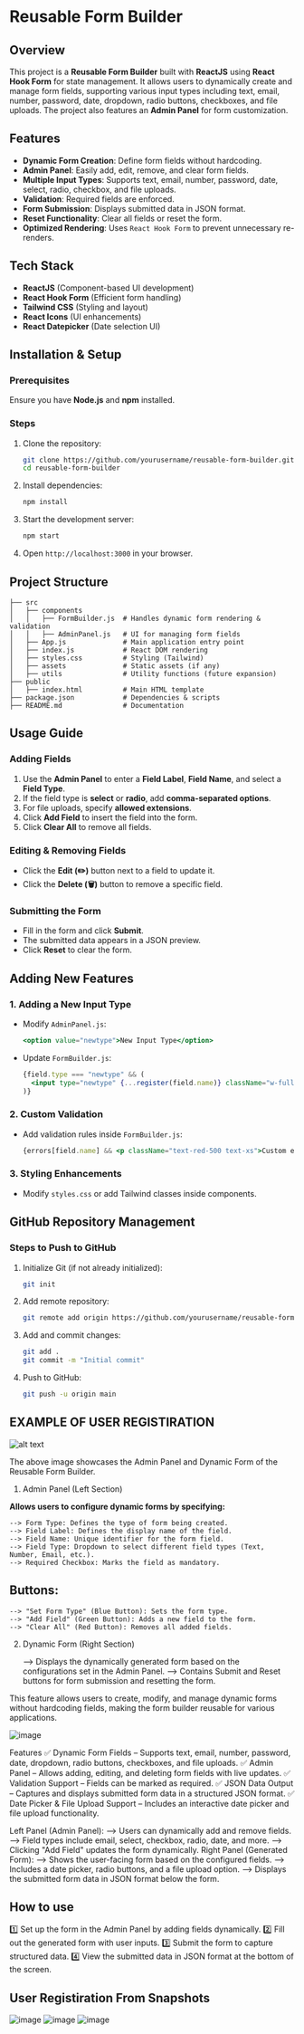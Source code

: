 # Reusable Form Builder

## Overview
This project is a **Reusable Form Builder** built with **ReactJS** using **React Hook Form** for state management. It allows users to dynamically create and manage form fields, supporting various input types including text, email, number, password, date, dropdown, radio buttons, checkboxes, and file uploads. The project also features an **Admin Panel** for form customization.

## Features
- **Dynamic Form Creation**: Define form fields without hardcoding.
- **Admin Panel**: Easily add, edit, remove, and clear form fields.
- **Multiple Input Types**: Supports text, email, number, password, date, select, radio, checkbox, and file uploads.
- **Validation**: Required fields are enforced.
- **Form Submission**: Displays submitted data in JSON format.
- **Reset Functionality**: Clear all fields or reset the form.
- **Optimized Rendering**: Uses `React Hook Form` to prevent unnecessary re-renders.

## Tech Stack
- **ReactJS** (Component-based UI development)
- **React Hook Form** (Efficient form handling)
- **Tailwind CSS** (Styling and layout)
- **React Icons** (UI enhancements)
- **React Datepicker** (Date selection UI)

## Installation & Setup
### Prerequisites
Ensure you have **Node.js** and **npm** installed.

### Steps
1. Clone the repository:
   ```sh
   git clone https://github.com/yourusername/reusable-form-builder.git
   cd reusable-form-builder
   ```
2. Install dependencies:
   ```sh
   npm install
   ```
3. Start the development server:
   ```sh
   npm start
   ```
4. Open `http://localhost:3000` in your browser.

## Project Structure
```
├── src
│   ├── components
│   │   ├── FormBuilder.js  # Handles dynamic form rendering & validation
│   │   ├── AdminPanel.js   # UI for managing form fields
│   ├── App.js              # Main application entry point
│   ├── index.js            # React DOM rendering
│   ├── styles.css          # Styling (Tailwind)
│   ├── assets              # Static assets (if any)
│   ├── utils               # Utility functions (future expansion)
├── public
│   ├── index.html          # Main HTML template
├── package.json            # Dependencies & scripts
├── README.md               # Documentation
```

## Usage Guide
### Adding Fields
1. Use the **Admin Panel** to enter a **Field Label**, **Field Name**, and select a **Field Type**.
2. If the field type is **select** or **radio**, add **comma-separated options**.
3. For file uploads, specify **allowed extensions**.
4. Click **Add Field** to insert the field into the form.
5. Click **Clear All** to remove all fields.

### Editing & Removing Fields
- Click the **Edit (✏️)** button next to a field to update it.
- Click the **Delete (🗑️)** button to remove a specific field.

### Submitting the Form
- Fill in the form and click **Submit**.
- The submitted data appears in a JSON preview.
- Click **Reset** to clear the form.

## Adding New Features
### 1. **Adding a New Input Type**
- Modify `AdminPanel.js`:
  ```jsx
  <option value="newtype">New Input Type</option>
  ```
- Update `FormBuilder.js`:
  ```jsx
  {field.type === "newtype" && (
    <input type="newtype" {...register(field.name)} className="w-full border p-2" />
  )}
  ```

### 2. **Custom Validation**
- Add validation rules inside `FormBuilder.js`:
  ```jsx
  {errors[field.name] && <p className="text-red-500 text-xs">Custom error message</p>}
  ```

### 3. **Styling Enhancements**
- Modify `styles.css` or add Tailwind classes inside components.

## GitHub Repository Management
### Steps to Push to GitHub
1. Initialize Git (if not already initialized):
   ```sh
   git init
   ```
2. Add remote repository:
   ```sh
   git remote add origin https://github.com/yourusername/reusable-form-builder.git
   ```
3. Add and commit changes:
   ```sh
   git add .
   git commit -m "Initial commit"
   ```
4. Push to GitHub:
   ```sh
   git push -u origin main
   ```


## EXAMPLE OF USER REGISTIRATION

![alt text](image.png)

The above image showcases the Admin Panel and Dynamic Form of the Reusable Form Builder.

1. Admin Panel (Left Section)

**Allows users to configure dynamic forms by specifying:**

    --> Form Type: Defines the type of form being created.
    --> Field Label: Defines the display name of the field.
    --> Field Name: Unique identifier for the form field.
    --> Field Type: Dropdown to select different field types (Text, Number, Email, etc.).
    --> Required Checkbox: Marks the field as mandatory.
## Buttons:
    --> "Set Form Type" (Blue Button): Sets the form type.
    --> "Add Field" (Green Button): Adds a new field to the form.
    --> "Clear All" (Red Button): Removes all added fields.

2. Dynamic Form (Right Section)

    --> Displays the dynamically generated form based on the configurations set in the Admin Panel.
    --> Contains Submit and Reset buttons for form submission and resetting the form.

This feature allows users to create, modify, and manage dynamic forms without hardcoding fields, making the form builder reusable for various applications.

![image](https://github.com/user-attachments/assets/9b400415-9661-42de-b5b3-c35407d59924)

Features
✅ Dynamic Form Fields – Supports text, email, number, password, date, dropdown, radio buttons, checkboxes, and file uploads.
✅ Admin Panel – Allows adding, editing, and deleting form fields with live updates.
✅ Validation Support – Fields can be marked as required.
✅ JSON Data Output – Captures and displays submitted form data in a structured JSON format.
✅ Date Picker & File Upload Support – Includes an interactive date picker and file upload functionality.

Left Panel (Admin Panel):
  --> Users can dynamically add and remove fields.
  --> Field types include email, select, checkbox, radio, date, and more.
  --> Clicking "Add Field" updates the form dynamically.
Right Panel (Generated Form):
  --> Shows the user-facing form based on the configured fields.
  --> Includes a date picker, radio buttons, and a file upload option.
  --> Displays the submitted form data in JSON format below the form.
## How to use
1️⃣ Set up the form in the Admin Panel by adding fields dynamically.
2️⃣ Fill out the generated form with user inputs.
3️⃣ Submit the form to capture structured data.
4️⃣ View the submitted data in JSON format at the bottom of the screen.


## User Registiration From Snapshots

![image](https://github.com/user-attachments/assets/3b30b4e0-5dc9-4b9f-b22c-b143c55afc7a)
![image](https://github.com/user-attachments/assets/ceedbb56-56af-47b0-8fb9-f4f7b8351b2d)
![image](https://github.com/user-attachments/assets/c108f37e-1b84-44ab-9d1c-2f3c0921227f)


